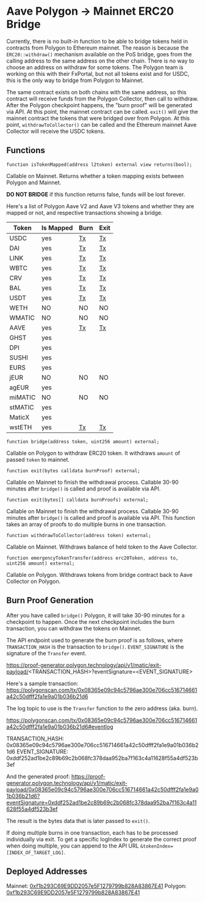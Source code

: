 # Aave Polygon -> Mainnet ERC20 Bridge

Currently, there is no built-in function to be able to bridge tokens held in contracts from Polygon to Ethereum mainnet. The reason is because the `ERC20::withdraw()` mechanism available on the PoS bridge, goes from the calling address to the same address on the other chain. There is no way to choose an address on withdraw for some tokens. The Polygon team is working on this with their FxPortal, but not all tokens exist and for USDC, this is the only way to bridge from Polygon to Mainnet.

The same contract exists on both chains with the same address, so this contract will receive funds from the Polygon Collector, then call to withdraw. After the Polygon checkpoint happens, the "burn proof" will be generated via API. At this point, the mainnet contract can be called. `exit()` will give the mainnet contract the tokens that were bridged over from Polygon. At this point, `withdrawToCollector()` can be called and the Ethereum mainnet Aave Collector will receive the USDC tokens.

## Functions

`function isTokenMapped(address l2token) external view returns(bool);`

Callable on Mainnet. Returns whether a token mapping exists between Polygon and Mainnet.

**DO NOT BRIDGE** if this function returns false, funds will be lost forever.

Here's a list of Polygon Aave V2 and Aave V3 tokens and whether they are mapped or not, and respective transactions showing a bridge.

| Token   | Is Mapped | Burn                                                                                                | Exit                                                                                             |
| ------- | --------- | --------------------------------------------------------------------------------------------------- | ------------------------------------------------------------------------------------------------ |
| USDC    | yes       | [Tx](https://polygonscan.com/tx/0x954e823985e203318308073b0692e360ca9842ea0d29ed578eafc14b801621dc) | [Tx](https://etherscan.io/tx/0x7c54d6b96a7474300d64e2fdae042947aaa92dcc0a7af061f02f335839fdcb56) |
| DAI     | yes       | [Tx](https://polygonscan.com/tx/0x1c455d8f60f73a757ef5752a8cd3ed04b00ba25026dc7d596b4ee7d8b4a099c2) | [Tx](https://etherscan.io/tx/0x7c54d6b96a7474300d64e2fdae042947aaa92dcc0a7af061f02f335839fdcb56) |
| LINK    | yes       | [Tx](https://polygonscan.com/tx/0x4d5e59f05884fc4f56afcd04bc8705ae7ed12eed4eaef7852a673075011fb10b) | [Tx](https://etherscan.io/tx/0x342938e2a9d4f846cde15258c7aeffade7a42b729d97ee310308eeb912a734e8) |
| WBTC    | yes       | [Tx](https://polygonscan.com/tx/0x6fbabbf54aec01502db6739ce1616870ce3e3b6c0626b140c0b75a8c16fdfb19) | [Tx](https://etherscan.io/tx/0x342938e2a9d4f846cde15258c7aeffade7a42b729d97ee310308eeb912a734e8) |
| CRV     | yes       | [Tx](https://polygonscan.com/tx/0xc73b85175045e272161abe38b25eac76546eea20247d0947926d7ef4e901b567) | [Tx](https://etherscan.io/tx/0x70e4880529959951052a7f73bd91890c793ca4ba03a3b9571b75896968d3ef42) |
| BAL     | yes       | [Tx](https://polygonscan.com/tx/0xc73b85175045e272161abe38b25eac76546eea20247d0947926d7ef4e901b567) | [Tx](https://etherscan.io/tx/0x7cd55a0cf1f6dfb16dc7913271ae3f0cd8af78ad90c3c23a82112683e16ac574) |
| USDT    | yes       | [Tx](https://polygonscan.com/tx/0x67d7954f28d446a64aa3d4276d3329d3fc33ced155c9d82403a4d59ae248c0a7) | [Tx](https://etherscan.io/tx/0x693c1d2055319bc969291ef29b5ca1dfdae37193d71170ce700dac9b44e0ef33) |
| WETH    | NO        | NO                                                                                                  | NO                                                                                               |
| WMATIC  | NO        | NO                                                                                                  | NO                                                                                               |
| AAVE    | yes       | [Tx](https://polygonscan.com/tx/0xba939d05ab27aedd931b015af970d9b8a73fa903e705be3e3c707ef3b8c91fb2) | [Tx](https://etherscan.io/tx/0x693c1d2055319bc969291ef29b5ca1dfdae37193d71170ce700dac9b44e0ef33) |
| GHST    | yes       |                                                                                                     |                                                                                                  |
| DPI     | yes       |                                                                                                     |                                                                                                  |
| SUSHI   | yes       |                                                                                                     |                                                                                                  |
| EURS    | yes       |                                                                                                     |                                                                                                  |
| jEUR    | NO        | NO                                                                                                  | NO                                                                                               |
| agEUR   | yes       |                                                                                                     |                                                                                                  |
| miMATIC | NO        | NO                                                                                                  | NO                                                                                               |
| stMATIC | yes       |                                                                                                     |                                                                                                  |
| MaticX  | yes       |                                                                                                     |                                                                                                  |
| wstETH  | yes       | [Tx](https://polygonscan.com/tx/0x1237237d8d9ef85fd395867121f22895102a92bde06d3ad3363026809a472fd2) | [Tx](https://etherscan.io/tx/0x693c1d2055319bc969291ef29b5ca1dfdae37193d71170ce700dac9b44e0ef33) |

`function bridge(address token, uint256 amount) external;`

Callable on Polygon to withdraw ERC20 token. It withdraws `amount` of passed `token` to mainnet.

`function exit(bytes calldata burnProof) external;`

Callable on Mainnet to finish the withdrawal process. Callable 30-90 minutes after `bridge()` is called and proof is available via API.

`function exit(bytes[] calldata burnProofs) external;`

Callable on Mainnet to finish the withdrawal process. Callable 30-90 minutes after `bridge()` is called and proof is available via API.
This function takes an array of proofs to do multiple burns in one transaction.

`function withdrawToCollector(address token) external;`

Callable on Mainnet. Withdraws balance of held token to the Aave Collector.

`function emergencyTokenTransfer(address erc20Token, address to, uint256 amount) external;`

Callable on Polygon. Withdraws tokens from bridge contract back to Aave Collector on Polygon.

## Burn Proof Generation

After you have called `bridge()` Polygon, it will take 30-90 minutes for a checkpoint to happen. Once the next checkpoint includes the burn transaction, you can withdraw the tokens on Mainnet.

The API endpoint used to generate the burn proof is as follows, where `TRANSACTION_HASH` is the transaction to `bridge()`. `EVENT_SIGNATURE` is the signature of the `Transfer` event.

https://proof-generator.polygon.technology/api/v1/matic/exit-payload/<TRANSACTION_HASH>?eventSignature=<EVENT_SIGNATURE>

Here's a sample transaction: https://polygonscan.com/tx/0x08365e09c94c5796ae300e706cc516714661a42c50dfff2fa1e9a01b036b21d6

The log topic to use is the `Transfer` function to the zero address (aka. burn).

https://polygonscan.com/tx/0x08365e09c94c5796ae300e706cc516714661a42c50dfff2fa1e9a01b036b21d6#eventlog

TRANSACTION_HASH: 0x08365e09c94c5796ae300e706cc516714661a42c50dfff2fa1e9a01b036b21d6
EVENT_SIGNATURE: 0xddf252ad1be2c89b69c2b068fc378daa952ba7f163c4a11628f55a4df523b3ef

And the generated proof: https://proof-generator.polygon.technology/api/v1/matic/exit-payload/0x08365e09c94c5796ae300e706cc516714661a42c50dfff2fa1e9a01b036b21d6?eventSignature=0xddf252ad1be2c89b69c2b068fc378daa952ba7f163c4a11628f55a4df523b3ef

The result is the bytes data that is later passed to `exit()`.

If doing multiple burns in one transaction, each has to be processed individually via exit. To get a specific logIndex to generate the correct proof when doing multiple, you can append to the API URL `&tokenIndex=[INDEX_OF_TARGET_LOG]`.

## Deployed Addresses

Mainnet: [0xf1b293C69E9DD2057e5F1279799b828A83867E41](https://etherscan.io/address/0xf1b293C69E9DD2057e5F1279799b828A83867E41)
Polygon: [0xf1b293C69E9DD2057e5F1279799b828A83867E41](https://polygonscan.com/address/0xf1b293C69E9DD2057e5F1279799b828A83867E41)
